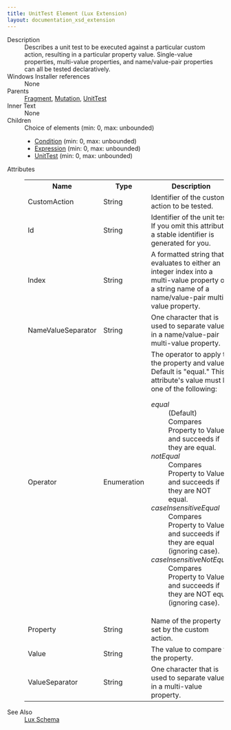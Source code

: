 ```yaml
---
title: UnitTest Element (Lux Extension)
layout: documentation_xsd_extension
---
```

<dl>
  <dt>Description</dt>
  <dd>                 Describes a unit test to be executed against a particular custom action, resulting in a                 particular property value. Single-value properties, multi-value properties, and                 name/value-pair properties can all be tested declaratively.             </dd>
  <dt>Windows Installer references</dt>
  <dd>None</dd>
  <dt>Parents</dt>
  <dd>
    <a href="../../wix/fragment/">Fragment</a>, <a href="../../lux/mutation" class="extension">Mutation</a>, <a href="../../lux/unittest" class="extension">UnitTest</a></dd>
  <dt>Inner Text</dt>
  <dd>None</dd>
  <dt>Children</dt>
  <dd>Choice of elements (min: 0, max: unbounded)<ul><li><a href="../../lux/condition" class="extension">Condition</a> (min: 0, max: unbounded)</li><li><a href="../../lux/expression" class="extension">Expression</a> (min: 0, max: unbounded)</li><li><a href="../../lux/unittest" class="extension">UnitTest</a> (min: 0, max: unbounded)</li></ul></dd>
  <dt>Attributes</dt>
  <dd>
    <table cellspacing="0" cellpadding="0" class="schema">
      <tr>
        <th width="15%">Name</th>
        <th width="15%">Type</th>
        <th width="65%">Description</th>
        <th width="15%">Required</th>
      </tr>
      <tr>
        <td>CustomAction</td>
        <td>String</td>
        <td>                         Identifier of the custom action to be tested.                     </td>
        <td>&nbsp;</td>
      </tr>
      <tr>
        <td>Id</td>
        <td>String</td>
        <td>                         Identifier of the unit test. If you omit this attribute, a stable identifier is generated for you.                     </td>
        <td>&nbsp;</td>
      </tr>
      <tr>
        <td>Index</td>
        <td>String</td>
        <td>                         A formatted string that evaluates to either an integer index into a multi-value property or a string name of a name/value-pair multi-value property.                     </td>
        <td>&nbsp;</td>
      </tr>
      <tr>
        <td>NameValueSeparator</td>
        <td>String</td>
        <td>                         One character that is used to separate values in a name/value-pair multi-value property.                     </td>
        <td>&nbsp;</td>
      </tr>
      <tr>
        <td>Operator</td>
        <td>Enumeration</td>
        <td>                         The operator to apply to the property and value. Default is "equal."                       This attribute's value must be one of the following:<dl><dt class="enumerationValue"><dfn>equal</dfn></dt><dd>                                     (Default) Compares Property to Value and succeeds if they are equal.                                 </dd><dt class="enumerationValue"><dfn>notEqual</dfn></dt><dd>                                     Compares Property to Value and succeeds if they are NOT equal.                                 </dd><dt class="enumerationValue"><dfn>caseInsensitiveEqual</dfn></dt><dd>                                     Compares Property to Value and succeeds if they are equal (ignoring case).                                 </dd><dt class="enumerationValue"><dfn>caseInsensitiveNotEqual</dfn></dt><dd>                                     Compares Property to Value and succeeds if they are NOT equal (ignoring case).                                 </dd></dl></td>
        <td>&nbsp;</td>
      </tr>
      <tr>
        <td>Property</td>
        <td>String</td>
        <td>                         Name of the property set by the custom action.                     </td>
        <td>&nbsp;</td>
      </tr>
      <tr>
        <td>Value</td>
        <td>String</td>
        <td>                         The value to compare to the property.                     </td>
        <td>&nbsp;</td>
      </tr>
      <tr>
        <td>ValueSeparator</td>
        <td>String</td>
        <td>                         One character that is used to separate values in a multi-value property.                     </td>
        <td>&nbsp;</td>
      </tr>
    </table>
  </dd>
  <dt>See Also</dt>
  <dd>
    <a href="../">Lux Schema</a>
  </dd>
</dl>
